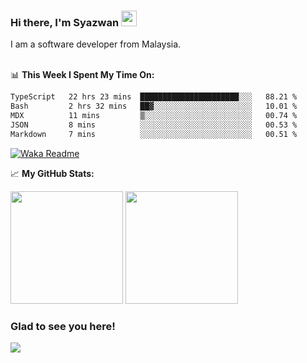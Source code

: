 ### Hi there, I'm Syazwan <img src="https://media.giphy.com/media/hvRJCLFzcasrR4ia7z/giphy.gif" width="25px">
I am a software developer from Malaysia.
<br/><br/>

📊 **This Week I Spent My Time On:**
<!--START_SECTION:waka-->

```txt
TypeScript   22 hrs 23 mins  ██████████████████████░░░   88.21 %
Bash         2 hrs 32 mins   ██▓░░░░░░░░░░░░░░░░░░░░░░   10.01 %
MDX          11 mins         ▒░░░░░░░░░░░░░░░░░░░░░░░░   00.74 %
JSON         8 mins          ░░░░░░░░░░░░░░░░░░░░░░░░░   00.53 %
Markdown     7 mins          ░░░░░░░░░░░░░░░░░░░░░░░░░   00.51 %
```

<!--END_SECTION:waka-->
[![Waka Readme](https://github.com/syazwanz/syazwanz/actions/workflows/wakatime.yml/badge.svg)](https://github.com/syazwanz/syazwanz/actions/workflows/wakatime.yml)

📈 **My GitHub Stats:**

<p>
  <img height="180em" src="https://github-readme-stats.vercel.app/api?username=syazwanz&show_icons=true&hide_border=false&&count_private=true&include_all_commits=true" />
  <img height="180em" src="https://github-readme-stats.vercel.app/api/top-langs/?username=syazwanz&exclude_repo=KNN-Image-Classification&show_icons=true&hide_border=false&layout=compact&langs_count=8"/>
</p>

### Glad to see you here!
![](https://visitor-badge.glitch.me/badge?page_id=syazwanz.syazwanz)
